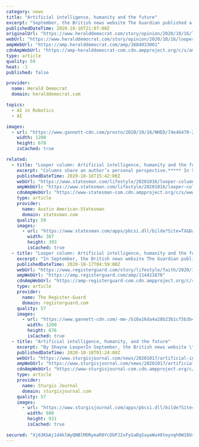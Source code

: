 ```yaml
---
category: news
title: "Artificial intelligence, humanity and the future"
excerpt: "September, the British news website The Guardian published a story written entirely by an AI - an artificial intelligence - that “learned” how to write from scanning the internet."
publishedDateTime: 2020-10-16T21:07:00Z
originalUrl: "https://www.heralddemocrat.com/story/opinion/2020/10/16/looper-artificial-intelligence-humanity-and-future/3684033001/"
webUrl: "https://www.heralddemocrat.com/story/opinion/2020/10/16/looper-artificial-intelligence-humanity-and-future/3684033001/"
ampWebUrl: "https://amp.heralddemocrat.com/amp/3684033001"
cdnAmpWebUrl: "https://amp-heralddemocrat-com.cdn.ampproject.org/c/s/amp.heralddemocrat.com/amp/3684033001"
type: article
quality: 59
heat: -1
published: false

provider:
  name: Herald Democrat
  domain: heralddemocrat.com

topics:
  - AI in Robotics
  - AI

images:
  - url: "https://www.gannett-cdn.com/presto/2020/10/16/NHED/74e46470-2671-4831-a382-61e389490317-1029222344_TX_Sherman_Shayne_Looper.jpg?auto=webp&crop=386,218,x0,y19&format=pjpg&width=1200"
    width: 1200
    height: 678
    isCached: true

related:
  - title: "Looper column: Artificial intelligence, humanity and the future"
    excerpt: "Columns share an author’s personal perspective.***** In September, the British news website The Guardian published a story written entirely by an"
    publishedDateTime: 2020-10-16T15:42:00Z
    webUrl: "https://www.statesman.com/lifestyle/20201016/looper-column-artificial-intelligence-humanity-and-future"
    ampWebUrl: "https://www.statesman.com/lifestyle/20201016/looper-column-artificial-intelligence-humanity-and-future?template=ampart"
    cdnAmpWebUrl: "https://www-statesman-com.cdn.ampproject.org/c/s/www.statesman.com/lifestyle/20201016/looper-column-artificial-intelligence-humanity-and-future?template=ampart"
    type: article
    provider:
      name: Austin American-Statesman
      domain: statesman.com
    quality: 59
    images:
      - url: "https://www.statesman.com/apps/pbcsi.dll/bilde?Site=TX&Date=20201016&Category=LIFESTYLE&ArtNo=201019472&Ref=AR"
        width: 387
        height: 393
        isCached: true
  - title: "Looper column: Artificial intelligence, humanity and the future"
    excerpt: "In September, the British news website The Guardian published a story written entirely by an AI - an artificial intelligence - that “learned” how to write from scanning the internet. The piece received a lot of press because in it the AI stated it had no plans to destroy humanity."
    publishedDateTime: 2020-10-17T04:59:00Z
    webUrl: "https://www.registerguard.com/story/lifestyle/faith/2020/10/16/looper-column-artificial-intelligence-humanity-and-future/114421676/"
    ampWebUrl: "https://amp.registerguard.com/amp/114421676"
    cdnAmpWebUrl: "https://amp-registerguard-com.cdn.ampproject.org/c/s/amp.registerguard.com/amp/114421676"
    type: article
    provider:
      name: The Register-Guard
      domain: registerguard.com
    quality: 57
    images:
      - url: "https://www.gannett-cdn.com/-mm-/b18a16da4a28b23b1cf5b3b4312416f8c8dd74b7/c=0-88-387-306/local/-/media/2020/10/16/WorcesterTelegram/ghows-WT-201019476-a8e65a7f.jpg?auto=webp&format=pjpg&width=1200"
        width: 1200
        height: 676
        isCached: true
  - title: "Artificial intelligence, humanity, and the future"
    excerpt: "By Shayne LooperIn September, the British news website \"The Guardian\" published a story written entirely by an AI – an artificial"
    publishedDateTime: 2020-10-18T01:24:00Z
    webUrl: "https://www.sturgisjournal.com/news/20201017/artificial-intelligence-humanity-and-future"
    ampWebUrl: "https://www.sturgisjournal.com/news/20201017/artificial-intelligence-humanity-and-future?template=ampart"
    cdnAmpWebUrl: "https://www-sturgisjournal-com.cdn.ampproject.org/c/s/www.sturgisjournal.com/news/20201017/artificial-intelligence-humanity-and-future?template=ampart"
    type: article
    provider:
      name: Sturgis Journal
      domain: sturgisjournal.com
    quality: 57
    images:
      - url: "https://www.sturgisjournal.com/apps/pbcsi.dll/bilde?Site=MI&Date=20201017&Category=NEWS&ArtNo=201019353&Ref=AR"
        width: 680
        height: 931
        isCached: true

secured: "Xj63KbAj1d4klWyQNBlMORymaR0YcDbPJ2xFyGaBqSaywWu48teynqh0W18UrnG7Tj79yWWkZctITqzoA0/MdMT1DxO3Cv8L3jfH8ElUw3YfWmL/A9wTH12UuxQXsGu0x8wR505TaXnEwEgyw1escKP3avLKymsObpgPzehnsE+MEr/QkJVyD2qbL8Kb8uVCadiTEVKstEpB9Klf31+FjV2MourxgGmOpUAZuqtYXyQW3eXDTJwGo//7xat1Syw/OM/7Y3yN+Pia8809BR58gy14MmQGagQK5M2PG6Qm2oVKBQu1bQ6fV2NBgxWRjQv+FSpuOKPML3d5cb/U9g/QCf+6Ez7hIA6sgdR/z0tKkjQ=;G1w7jZFOxWoc4ZLvyOGxUg=="
---
```


